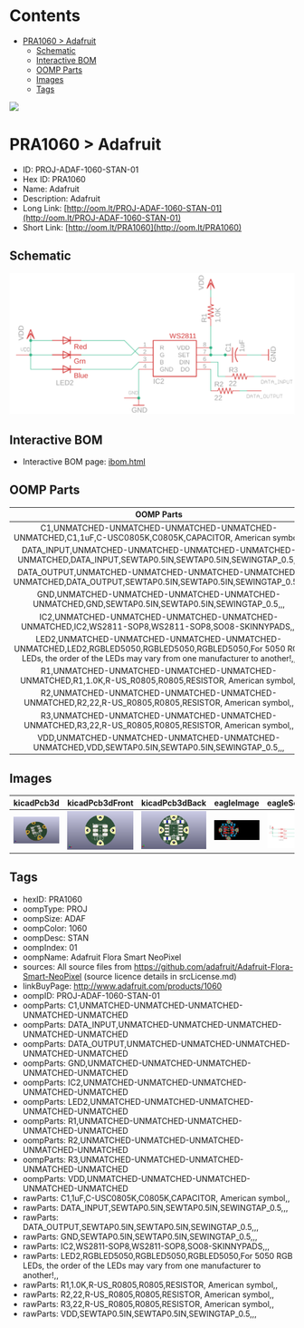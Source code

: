 



Contents
========

* [PRA1060 > Adafruit](#pra1060--adafruit)
	* [Schematic](#schematic)
	* [Interactive BOM](#interactive-bom)
	* [OOMP Parts](#oomp-parts)
	* [Images](#images)
	* [Tags](#tags)
  
![][im]
# PRA1060 > Adafruit

- ID: PROJ-ADAF-1060-STAN-01
- Hex ID: PRA1060
- Name: Adafruit
- Description: Adafruit
- Long Link: [http://oom.lt/PROJ-ADAF-1060-STAN-01](http://oom.lt/PROJ-ADAF-1060-STAN-01)
- Short Link: [http://oom.lt/PRA1060](http://oom.lt/PRA1060)

## Schematic
  
[![schem](eagleSchemImage.png)](eagleSchemImage.png)
## Interactive BOM

- Interactive BOM page: [ibom.html](https://htmlpreview.github.io/?https://github.com/oomlout/oomlout_OOMP_projects/blob/main/PROJ-ADAF-1060-STAN-01/kicad/bom/ibom.html)

## OOMP Parts
  

|OOMP Parts|
| :---: |
|C1,UNMATCHED-UNMATCHED-UNMATCHED-UNMATCHED-UNMATCHED,C1,1uF,C-USC0805K,C0805K,CAPACITOR, American symbol,,|
|DATA_INPUT,UNMATCHED-UNMATCHED-UNMATCHED-UNMATCHED-UNMATCHED,DATA_INPUT,SEWTAP0.5IN,SEWTAP0.5IN,SEWINGTAP_0.5,,,|
|DATA_OUTPUT,UNMATCHED-UNMATCHED-UNMATCHED-UNMATCHED-UNMATCHED,DATA_OUTPUT,SEWTAP0.5IN,SEWTAP0.5IN,SEWINGTAP_0.5,,,|
|GND,UNMATCHED-UNMATCHED-UNMATCHED-UNMATCHED-UNMATCHED,GND,SEWTAP0.5IN,SEWTAP0.5IN,SEWINGTAP_0.5,,,|
|IC2,UNMATCHED-UNMATCHED-UNMATCHED-UNMATCHED-UNMATCHED,IC2,WS2811-SOP8,WS2811-SOP8,SO08-SKINNYPADS,,,|
|LED2,UNMATCHED-UNMATCHED-UNMATCHED-UNMATCHED-UNMATCHED,LED2,RGBLED5050,RGBLED5050,RGBLED5050,For 5050 RGB LEDs, the order of the LEDs may vary from one manufacturer to another!,,|
|R1,UNMATCHED-UNMATCHED-UNMATCHED-UNMATCHED-UNMATCHED,R1,1.0K,R-US_R0805,R0805,RESISTOR, American symbol,,|
|R2,UNMATCHED-UNMATCHED-UNMATCHED-UNMATCHED-UNMATCHED,R2,22,R-US_R0805,R0805,RESISTOR, American symbol,,|
|R3,UNMATCHED-UNMATCHED-UNMATCHED-UNMATCHED-UNMATCHED,R3,22,R-US_R0805,R0805,RESISTOR, American symbol,,|
|VDD,UNMATCHED-UNMATCHED-UNMATCHED-UNMATCHED-UNMATCHED,VDD,SEWTAP0.5IN,SEWTAP0.5IN,SEWINGTAP_0.5,,,|

## Images
  
  

|kicadPcb3d|kicadPcb3dFront|kicadPcb3dBack|eagleImage|eagleSchemImage|
| :---: | :---: | :---: | :---: | :---: |
|[![kicadPcb3d](kicadPcb3d_140.png)](kicadPcb3d.png)|[![kicadPcb3dFront](kicadPcb3dFront_140.png)](kicadPcb3dFront.png)|[![kicadPcb3dBack](kicadPcb3dBack_140.png)](kicadPcb3dBack.png)|[![eagleImage](eagleImage_140.png)](eagleImage.png)|[![eagleSchemImage](eagleSchemImage_140.png)](eagleSchemImage.png)|

## Tags

- hexID: PRA1060
- oompType: PROJ
- oompSize: ADAF
- oompColor: 1060
- oompDesc: STAN
- oompIndex: 01
- oompName: Adafruit Flora Smart NeoPixel
- sources: All source files from https://github.com/adafruit/Adafruit-Flora-Smart-NeoPixel (source licence details in srcLicense.md)
- linkBuyPage: http://www.adafruit.com/products/1060
- oompID: PROJ-ADAF-1060-STAN-01
- oompParts: C1,UNMATCHED-UNMATCHED-UNMATCHED-UNMATCHED-UNMATCHED
- oompParts: DATA_INPUT,UNMATCHED-UNMATCHED-UNMATCHED-UNMATCHED-UNMATCHED
- oompParts: DATA_OUTPUT,UNMATCHED-UNMATCHED-UNMATCHED-UNMATCHED-UNMATCHED
- oompParts: GND,UNMATCHED-UNMATCHED-UNMATCHED-UNMATCHED-UNMATCHED
- oompParts: IC2,UNMATCHED-UNMATCHED-UNMATCHED-UNMATCHED-UNMATCHED
- oompParts: LED2,UNMATCHED-UNMATCHED-UNMATCHED-UNMATCHED-UNMATCHED
- oompParts: R1,UNMATCHED-UNMATCHED-UNMATCHED-UNMATCHED-UNMATCHED
- oompParts: R2,UNMATCHED-UNMATCHED-UNMATCHED-UNMATCHED-UNMATCHED
- oompParts: R3,UNMATCHED-UNMATCHED-UNMATCHED-UNMATCHED-UNMATCHED
- oompParts: VDD,UNMATCHED-UNMATCHED-UNMATCHED-UNMATCHED-UNMATCHED
- rawParts: C1,1uF,C-USC0805K,C0805K,CAPACITOR, American symbol,,
- rawParts: DATA_INPUT,SEWTAP0.5IN,SEWTAP0.5IN,SEWINGTAP_0.5,,,
- rawParts: DATA_OUTPUT,SEWTAP0.5IN,SEWTAP0.5IN,SEWINGTAP_0.5,,,
- rawParts: GND,SEWTAP0.5IN,SEWTAP0.5IN,SEWINGTAP_0.5,,,
- rawParts: IC2,WS2811-SOP8,WS2811-SOP8,SO08-SKINNYPADS,,,
- rawParts: LED2,RGBLED5050,RGBLED5050,RGBLED5050,For 5050 RGB LEDs, the order of the LEDs may vary from one manufacturer to another!,,
- rawParts: R1,1.0K,R-US_R0805,R0805,RESISTOR, American symbol,,
- rawParts: R2,22,R-US_R0805,R0805,RESISTOR, American symbol,,
- rawParts: R3,22,R-US_R0805,R0805,RESISTOR, American symbol,,
- rawParts: VDD,SEWTAP0.5IN,SEWTAP0.5IN,SEWINGTAP_0.5,,,



[im]: kicadPcb3d_450.png

